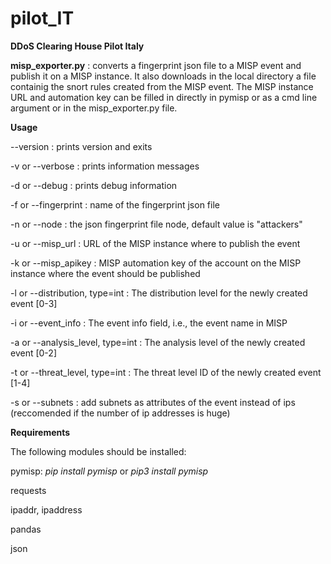 # pilot_IT
**DDoS Clearing House Pilot Italy**

**misp_exporter.py** : 
converts a fingerprint json file to a MISP event and publish it on a MISP instance. It also downloads in the local directory a file containig the snort rules created from the MISP event. The MISP instance URL and automation key can be filled in directly in pymisp or as a cmd line argument or in the misp_exporter.py file. 

**Usage**

  --version : prints version and exits

  -v or --verbose : prints information messages
  
  -d or --debug : prints debug information
  
  -f or --fingerprint : name of the fingerprint json file
  
  -n or --node : the json fingerprint file node, default value is "attackers"
  
  -u or --misp_url : URL of the MISP instance where to publish the event
  
  -k or --misp_apikey : MISP automation key of the account on the MISP instance where the event should be published
  
  -l or --distribution, type=int : The distribution level for the newly created event [0-3]
  
  -i or --event_info : The event info field, i.e., the event name in MISP
  
  -a or --analysis_level, type=int : The analysis level of the newly created event [0-2]
  
  -t or --threat_level, type=int : The threat level ID of the newly created event [1-4]
  
  -s or --subnets : add subnets as attributes of the event instead of ips (reccomended if the number of ip addresses is huge)


**Requirements** 

The following modules should be installed:

pymisp: *pip install pymisp* or *pip3 install pymisp*

requests

ipaddr, ipaddress

pandas

json


